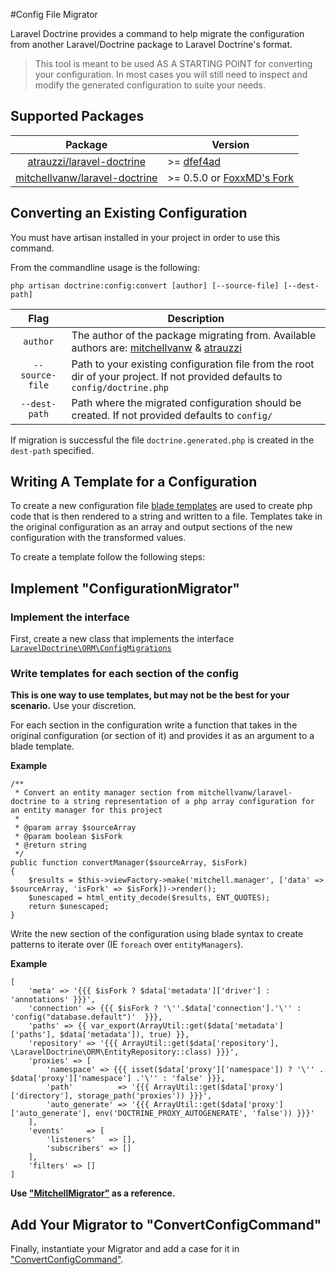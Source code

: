 #Config File Migrator

Laravel Doctrine provides a command to help migrate the configuration from another Laravel/Doctrine package to Laravel Doctrine's format.

> This tool is meant to be used AS A STARTING POINT for converting your configuration. In most cases you will still need to inspect and modify the generated configuration to suite your needs.

## Supported Packages

| Package | Version |
|:----:|---|
|  [atrauzzi/laravel-doctrine](https://github.com/atrauzzi/laravel-doctrine)    | >=  [dfef4ad](https://github.com/atrauzzi/laravel-doctrine/commit/dfef4ad87801a746a45d94d944a996498086a137) |
| [mitchellvanw/laravel-doctrine](https://github.com/mitchellvanw/laravel-doctrine) | >= 0.5.0 or [FoxxMD's Fork](https://github.com/FoxxMD/laravel-doctrine) |


## Converting an Existing Configuration

You must have artisan installed in your project in order to use this command.

From the commandline usage is the following:

`php artisan doctrine:config:convert [author] [--source-file] [--dest-path]`

| Flag |Description|
|:----:|---|
|  `author`    |The author of the package migrating from. Available authors are: [mitchellvanw](https://github.com/mitchellvanw/laravel-doctrine) & [atrauzzi](https://github.com/atrauzzi/laravel-doctrine) |
| `--source-file` |Path to your existing configuration file from the root dir of your project. If not provided defaults to `config/doctrine.php`   |
|  `--dest-path`    |Path where the migrated configuration should be created. If not provided defaults to `config/`  |

If migration is successful the file `doctrine.generated.php` is created in the `dest-path` specified.

## Writing A Template for a Configuration

To create a new configuration file [blade templates](https://laravel.com/docs/master/blade) are used to create php code that is then rendered to a string and written to a file. Templates take in the original configuration as an array and output sections of the new configuration with the transformed values.

To create a template follow the following steps:

## Implement "ConfigurationMigrator"

### Implement the interface

First, create a new class that implements the interface [`LaravelDoctrine\ORM\ConfigMigrations`](https://github.com/laravel-doctrine/orm/blob/develop/src/Console/ConfigMigrations/ConfigurationMigrator.php)

### Write templates for each section of the config

**This is one way to use templates, but may not be the best for your scenario.** Use your discretion.

For each section in the configuration write a function that takes in the original configuration (or section of it) and provides it as an argument to a blade template.

**Example**

    /**
     * Convert an entity manager section from mitchellvanw/laravel-doctrine to a string representation of a php array configuration for an entity manager for this project
     *
     * @param array $sourceArray
     * @param boolean $isFork
     * @return string
     */
    public function convertManager($sourceArray, $isFork)
    {
        $results = $this->viewFactory->make('mitchell.manager', ['data' => $sourceArray, 'isFork' => $isFork])->render();
        $unescaped = html_entity_decode($results, ENT_QUOTES);
        return $unescaped;
    }

 Write the new section of the configuration using blade syntax to create patterns to iterate over (IE `foreach` over `entityManagers`).

**Example**

    [
        'meta' => '{{{ $isFork ? $data['metadata']['driver'] : 'annotations' }}}',
        'connection' => {{{ $isFork ? '\''.$data['connection'].'\'' : 'config("database.default")'  }}},
        'paths' => {{ var_export(ArrayUtil::get($data['metadata']['paths'], $data['metadata']), true) }},
        'repository' => '{{{ ArrayUtil::get($data['repository'], \LaravelDoctrine\ORM\EntityRepository::class) }}}',
        'proxies' => [
            'namespace' => {{{ isset($data['proxy']['namespace']) ? '\'' . $data['proxy']['namespace'] .'\'' : 'false' }}},
            'path'          => '{{{ ArrayUtil::get($data['proxy']['directory'], storage_path('proxies')) }}}',
            'auto_generate' => '{{{ ArrayUtil::get($data['proxy']['auto_generate'], env('DOCTRINE_PROXY_AUTOGENERATE', 'false')) }}}'
        ],
        'events'     => [
            'listeners'   => [],
            'subscribers' => []
        ],
        'filters' => []
    ]


**Use ["MitchellMigrator"](https://github.com/laravel-doctrine/orm/blob/master/src/Console/ConfigMigrations/MitchellMigrator.php) as a reference.**

## Add Your Migrator to "ConvertConfigCommand"

Finally, instantiate your Migrator and add a case for it in ["ConvertConfigCommand"](https://github.com/laravel-doctrine/orm/blob/master/src/Console/ConvertConfigCommand.php).
